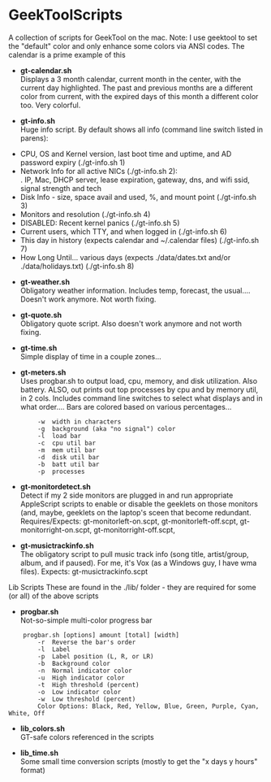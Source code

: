 GeekToolScripts
===============

A collection of scripts for GeekTool on the mac. Note: I use geektool to set the "default" color and only enhance some colors via ANSI codes. The calendar is a prime example of this

* <b>gt-calendar.sh</b><br>
Displays a 3 month calendar, current month in the center, with the current day highlighted. 
The past and previous months are a different color from current, with the expired days of 
this month a different color too. Very colorful. 

* <b>gt-info.sh</b><br>
Huge info script. By default shows all info (command line switch listed in parens):
 - CPU, OS and Kernel version, last boot time and uptime, and AD password expiry (./gt-info.sh 1)<br>
 - Network Info for all active NICs (./gt-info.sh 2): <br>
  .   IP, Mac, DHCP server, lease expiration, gateway, dns, and wifi ssid, signal strength and tech <br>
 -  Disk Info - size, space avail and used, %, and mount point (./gt-info.sh 3)<br>
 -  Monitors and resolution (./gt-info.sh 4)<br>
 -  DISABLED: Recent kernel panics (./gt-info.sh 5)<br>
 -  Current users, which TTY, and when logged in (./gt-info.sh 6)<br>
 -  This day in history (expects calendar and ~/.calendar files) (./gt-info.sh 7)<br>
 -  How Long Until... various days (expects ./data/dates.txt and/or ./data/holidays.txt) (./gt-info.sh 8)<br>
  
* <b>gt-weather.sh</b><br>
Obligatory weather information. Includes temp, forecast, the usual.... Doesn't work anymore. Not worth fixing.

* <b>gt-quote.sh</b><br>
Obligatory quote script. Also doesn't work anymore and not worth fixing.

* <b>gt-time.sh</b><br>
Simple display of time in a couple zones...

* <b>gt-meters.sh</b><br>
Uses progbar.sh to output load, cpu, memory, and disk utilization. Also battery.
ALSO, out prints out top processes by cpu and by memory util, in 2 cols.
Includes command line switches to select what displays and in what order.... 
Bars are colored based on various percentages...
```
		-w	width in characters
		-g	background (aka "no signal") color
		-l	load bar
		-c	cpu util bar
		-m	mem util bar
		-d	disk util bar
		-b	batt util bar
		-p	processes
```

* <b>gt-monitordetect.sh</b><br>
Detect if my 2 side monitors are plugged in and run appropriate AppleScript scripts
to enable or disable the geeklets on those monitors (and, maybe, geeklets on the 
laptop's sceen that become redundant.
Requires/Expects: gt-monitorleft-on.scpt, gt-monitorleft-off.scpt, gt-monitorright-on.scpt, gt-monitorright-off.scpt,

* <b>gt-musictrackinfo.sh</b><br>
The obligatory script to pull music track info (song title, artist/group, album, and if paused).
For me, it's Vox (as a Windows guy, I have wma files). 
Expects: gt-musictrackinfo.scpt


Lib Scripts
These are found in the ./lib/ folder - they are required for some (or all) of the above scripts
* <b>progbar.sh</b><br>
Not-so-simple multi-color progress bar
```
	progbar.sh [options] amount [total] [width] 
        -r	Reverse the bar's order
        -l	Label
        -p	Label position (L, R, or LR)
        -b	Background color
        -n	Normal indicator color
        -u	High indicator color
        -t	High threshold (percent)
        -o	Low indicator color
        -w	Low threshold (percent)
		Color Options: Black, Red, Yellow, Blue, Green, Purple, Cyan, White, Off
```
* <b>lib_colors.sh</b><br>
  GT-safe colors referenced in the scripts

* <b>lib_time.sh</b><br>
  Some small time conversion scripts (mostly to get the "x days y hours" format)
